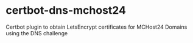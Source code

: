 # certbot-dns-mchost24
 Certbot plugin to obtain LetsEncrypt certificates for MCHost24 Domains using the DNS challenge
